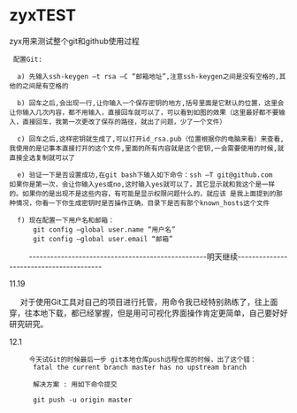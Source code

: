 # zyxTEST
zyx用来测试整个git和github使用过程

     配置Git:

      a) 先输入ssh-keygen –t rsa –C “邮箱地址”,注意ssh-keygen之间是没有空格的,其他的之间是有空格的
      
      b) 回车之后,会出现一行,让你输入一个保存密钥的地方,括号里面是它默认的位置，这里会让你输入几次内容，都不用输入，直接回车就可以了，可以看到如图的效果（这里最好都不要输入，直接回车，我第一次更改了保存的路径，就出了问题，少了一个文件）
      
      c) 回车之后,这样密钥就生成了,可以打开id_rsa.pub（位置根据你的电脑来看）来查看,我使用的是记事本直接打开的这个文件,里面的所有内容就是这个密钥,一会需要使用的时候,就直接全选复制就可以了
      
      e) 验证一下是否设置成功,在git bash下输入如下命令：ssh –T git@github.com
    如果你是第一次，会让你输入yes或no,这时输入yes就可以了，其它显示就和我这个是一样的。如果你的是出现不是这些内容，有可能是显示权限问题什么的，就应该 是我上面提到的那种情况，你看一下你生成密钥时是否操作正确，目录下是否有那个known_hosts这个文件
    
      f) 现在配置一下用户名和邮箱：
          git config –global user.name “用户名”
          git config –global user.email “邮箱”
          
          --------------------------------------------------明天继续----------------------------------------
        

11.19
      
      对于使用Git工具对自己的项目进行托管，用命令我已经特别熟练了，往上面穿，往本地下载，都已经掌握，但是用可可视化界面操作肯定更简单，自己要好好研究研究。


12.1

         今天试Git的时候最后一步 git本地仓库push远程仓库的时候，出了这个错： 
          fatal the current branch master has no upstream branch

          解决方案 : 用如下命令提交

          git push -u origin master
